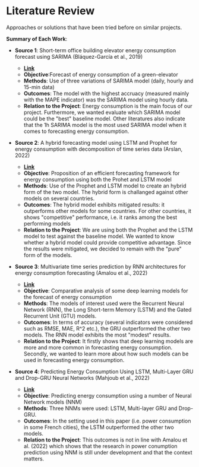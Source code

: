 # Literature Review

Approaches or solutions that have been tried before on similar projects.

**Summary of Each Work**:

- **Source 1**: Short-term office building elevator energy consumption forecast using SARIMA (Bláquez-García et al., 2019)

  - **[Link](https://www.tandfonline.com/doi/full/10.1080/19401493.2019.1698657)**
  - **Objective**:Forecast of energy consumption of a green-elevator
  - **Methods**: Use of three variations of SARIMA model (daily, hourly and 15-min data)  
  - **Outcomes**: The model with the highest accruacy (measured mainly with the MAPE indicator) was the SARIMA model using hourly data. 
  - **Relation to the Project**: Energy consumption is the main focus of our project. Furthermore, we wanted evaluate which SARIMA model could be the "best" baseline model. Other literatures also indicate that the 1h SARIMA model is the most used SARIMA model when it comes to forecasting energy consumption. 

- **Source 2**: A hybrid forecasting model using LSTM and Prophet for energy consumption with decomposition of time series data (Arslan, 2022)

  - **[Link](https://peerj.com/articles/cs-1001/)**
  - **Objective**: Proposition of an efficient forecasting framework for energy consumption using both the Prohet and LSTM model
  - **Methods**: Use of the Prophet and LSTM model to create an hybrid form of the two model. The hybrid form is challanged against other models on several countries.
  - **Outcomes**: The hybrid model exhibits mitigated results: it outperforms other models for some countries. For other countries, it shows "competitive" performance, i.e. it ranks among the best performing models
  - **Relation to the Project**: We are using both the Prophet and the LSTM model to test against the baseline model. We wanted to know whether a hybrid model could provide competitive advantage. Since the results were mitigated, we decided to remain with the "pure" form of the models.

- **Source 3**: Multivariate time series prediction by RNN architectures for energy consumption forecasting (Amalou et al., 2022)

  - **[Link](https://www.sciencedirect.com/science/article/pii/S2352484722013932?via%3Dihub)**
  - **Objective**: Comparative analysis of some deep learning models for the forecast of energy consumption
  - **Methods**: The models of interest used were the Recurrent Neural Network (RNN), the Long Short-term Memory (LSTM) and the Gated Recurrent Unit (GTU) models.
  - **Outcomes**: In terms of accuracy (several indicators were considered such as RMSE, MAE, R^2 etc.), the GRU outperformed the other two models. The RNN model exhibits the most "modest" results. 
  - **Relation to the Project**: It firstly shows that deep learning models are more and more common in forecasting energy consumption. Secondly, we wanted to learn more about how such models can be used in forecasting energy consumption.
 
- **Source 4**: Predicting Energy Consumption Using LSTM, Multi-Layer GRU and Drop-GRU Neural Networks (Mahjoub et al., 2022)
 
  - **[Link](https://www.mdpi.com/1424-8220/22/11/4062)**
  - **Objective**: Predicting energy consumption using a number of Neural Network models (NNM)
  - **Methods**: Three NNMs were used: LSTM, Multi-layer GRU and Drop-GRU.
  - **Outcomes**: In the setting used in this paper (i.e. power consumption in some French cities), the LSTM outperformed the other two models. 
  - **Relation to the Project**: This outcomes is not in line with Amalou et al. (2022) which shows that the research in power conumption prediction using NNM is still under development and that the context matters.
